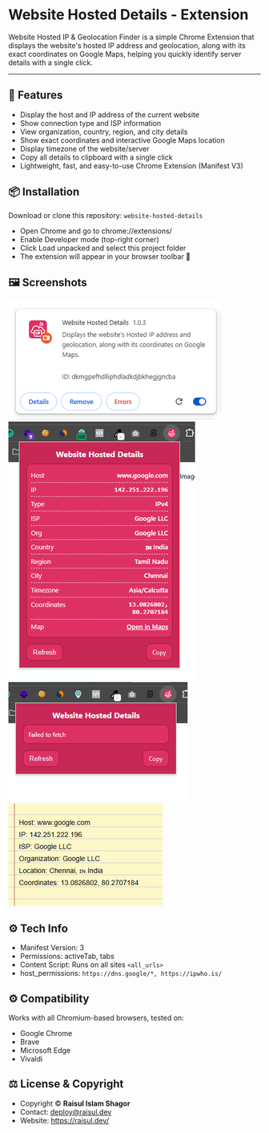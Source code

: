 # Website Hosted Details - Extension

Website Hosted IP & Geolocation Finder is a simple Chrome Extension that displays the website's hosted IP address and geolocation, along with its exact coordinates on Google Maps, helping you quickly identify server details with a single click.

---

## 🚀 Features
- Display the host and IP address of the current website 
- Show connection type and ISP information 
- View organization, country, region, and city details 
- Show exact coordinates and interactive Google Maps location
- Display timezone of the website/server
- Copy all details to clipboard with a single click
- Lightweight, fast, and easy-to-use Chrome Extension (Manifest V3)  

## 📦 Installation
Download or clone this repository: `website-hosted-details`
- Open Chrome and go to chrome://extensions/
- Enable Developer mode (top-right corner)
- Click Load unpacked and select this project folder
- The extension will appear in your browser toolbar 🎉

## 🖼️ Screenshots
![disabled](icons/screenshot_1.png)
![overview](icons/screenshot_2.png)
![enabled](icons/screenshot_3.png)
![enabled](icons/screenshot_4.png)

## ⚙️ Tech Info
- Manifest Version: 3
- Permissions: activeTab, tabs
- Content Script: Runs on all sites `<all_urls>`
- host_permissions: `https://dns.google/*, https://ipwho.is/`

## ⚙️ Compatibility
Works with all Chromium-based browsers, tested on:
- Google Chrome
- Brave
- Microsoft Edge
- Vivaldi

## ⚖️ License & Copyright
- Copyright © **Raisul Islam Shagor** 
- Contact: deploy@raisul.dev
- Website: https://raisul.dev/
